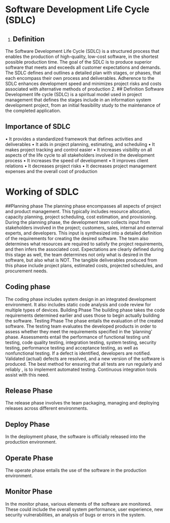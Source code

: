 # Software Development Life Cycle (SDLC)

1. ## Definition
The Software Development Life Cycle (SDLC) is a structured process that enables the production of high-quality, low-cost software, in the shortest possible production time. The goal of the SDLC is to produce superior software that meets and exceeds all customer expectations and demands. The SDLC defines and outlines a detailed plan with stages, or phases, that each encompass their own process and deliverables. Adherence to the SDLC enhances development speed and minimizes project risks and costs associated with alternative methods of production
2. ## Definition
Software Development life cycle (SDLC) is a spiritual model used in project management that defines the stages include in an information system development project, from an initial feasibility study to the maintenance of the completed application.

 

## Importance of SDLC 
•	It provides a standardized framework that defines activities and deliverables
•	It aids in project planning, estimating, and scheduling
•	It makes project tracking and control easier
•	It increases visibility on all aspects of the life cycle to all stakeholders involved in the development process
•	It increases the speed of development
•	It improves client relations
•	It decreases project risks
•	It decreases project management expenses and the overall cost of production
# Working of SDLC 
##Planning phase
The planning phase encompasses all aspects of project and product management. This typically includes resource allocation, capacity planning, project scheduling, cost estimation, and provisioning.
During the planning phase, the development team collects input from stakeholders involved in the project; customers, sales, internal and external experts, and developers. This input is synthesized into a detailed definition of the requirements for creating the desired software. The team also determines what resources are required to satisfy the project requirements, and then infers the associated cost.
Expectations are clearly defined during this stage as well, the team determines not only what is desired in the software, but also what is NOT. The tangible deliverables produced from this phase include project plans, estimated costs, projected schedules, and procurement needs. 
## Coding phase
The coding phase includes system design in an integrated development environment. It also includes static code analysis and code review for multiple types of devices.
Building Phase
The building phase takes the code requirements determined earlier and uses those to begin actually building the software.
Testing Phase
The phase entails the evaluation of the created software. The testing team evaluates the developed products in order to assess whether they meet the requirements specified in the ‘planning’ phase. 
Assessments entail the performance of functional testing
unit testing, code quality testing, integration testing, system testing, security testing, performance testing and acceptance testing, as well as nonfunctional testing. If a defect is identified, developers are notified. Validated (actual) defects are resolved, and a new version of the software is produced.
The best method for ensuring that all tests are run regularly and reliably , is to implement automated testing. Continuous integration tools assist with this need.
## Release Phase
The release phase involves the team packaging, managing and deploying releases across different environments.
## Deploy Phase
In the deployment phase, the software is officially released into the production environment. 
## Operate Phase
The operate phase entails the use of the software in the production environment.
## Monitor Phase
In the monitor phase, various elements of the software are monitored. These could include the overall system performance, user experience, new security vulnerabilities, an analysis of bugs or errors in the system.
